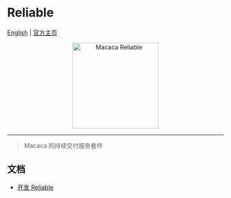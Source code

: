 # Reliable

[English](README.md) | [官方主页](//macacajs.github.io/reliable/zh)

<p align="center">
  <a href="//macacajs.github.io/reliable">
    <img
      alt="Macaca Reliable"
      src="https://macacajs.github.io/reliable/logo/reliable.svg"
      width="200"
    />
  </a>
</p>

---

> Macaca 的持续交付服务套件

## 文档

- [开发 Reliable](./docker/reliable-web#development)
